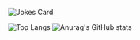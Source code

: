 ![Jokes Card](https://readme-jokes.vercel.app/api)

![Top Langs](https://github-readme-stats.vercel.app/api/top-langs/?username=MihailTs&layout=compact)
![Anurag's GitHub stats](https://github-readme-stats.vercel.app/api?username=anuraghazra&show_icons=true&theme=radical)
